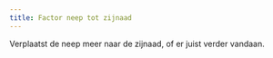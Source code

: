 ```yaml
---
title: Factor neep tot zijnaad
---
```


Verplaatst de neep meer naar de zijnaad, of er juist verder vandaan.